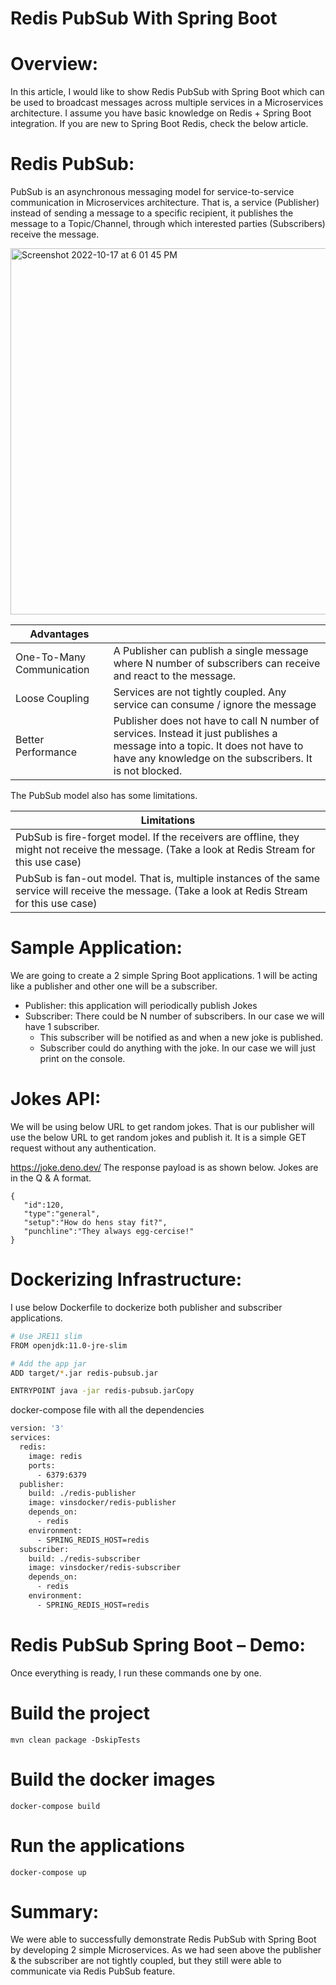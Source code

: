 # Redis PubSub With Spring Boot


# Overview:
In this article, I would like to show Redis PubSub with Spring Boot which can be used to broadcast messages across multiple services in a Microservices architecture. I assume you have basic knowledge on Redis + Spring Boot integration. If you are new to Spring Boot Redis, check the below article.

# Redis PubSub:
PubSub is an asynchronous messaging model for service-to-service communication in Microservices architecture. That is, a service (Publisher) instead of sending a message to a specific recipient, it publishes the message to a Topic/Channel, through which interested parties (Subscribers) receive the message.

<img width="586" alt="Screenshot 2022-10-17 at 6 01 45 PM" src="https://user-images.githubusercontent.com/54174687/196177726-688d5b0e-5ca7-43d5-b5bf-7e74dee218fb.png">

| Advantages                  |   	                                                                                                            | 
|---	                        |---	                                                                                                            |
| One-To-Many Communication  	| A Publisher can publish a single message where N number of subscribers can receive and react to the message.  	| 
|Loose Coupling               |Services are not tightly coupled. Any service can consume / ignore the message                                   |
|Better Performance           | Publisher does not have to call N number of services. Instead it just publishes a message into a topic. It does not have to have any knowledge on the subscribers. It is not blocked. |

The PubSub model also has some limitations.

|Limitations|
|----|
|PubSub is fire-forget model. If the receivers are offline, they might not receive the message. (Take a look at Redis Stream for this use case)|
|PubSub is fan-out model. That is, multiple instances of the same service will receive the message. (Take a look at Redis Stream for this use case)|

# Sample Application:
We are going to create a 2 simple Spring Boot applications. 1 will be acting like a publisher and other one will be a subscriber.

- Publisher: this application will periodically publish Jokes
- Subscriber: There could be N number of subscribers. In our case we will have 1 subscriber.
  - This subscriber will be notified as and when a new joke is published.
  - Subscriber could do anything with the joke. In our case we will just print on the console.


# Jokes API:
We will be using below URL to get random jokes. That is our publisher will use the below URL to get random jokes and publish it. It is a simple GET request without any authentication.

https://joke.deno.dev/
The response payload is as shown below. Jokes are in the Q & A format.

```
{
   "id":120,
   "type":"general",
   "setup":"How do hens stay fit?",
   "punchline":"They always egg-cercise!"
}
```

# Dockerizing Infrastructure:

I use below Dockerfile to dockerize both publisher and subscriber applications.

```sh
# Use JRE11 slim
FROM openjdk:11.0-jre-slim

# Add the app jar
ADD target/*.jar redis-pubsub.jar

ENTRYPOINT java -jar redis-pubsub.jarCopy
```

docker-compose file with all the dependencies

```sh
version: '3'
services:
  redis:
    image: redis
    ports:
      - 6379:6379
  publisher:
    build: ./redis-publisher
    image: vinsdocker/redis-publisher
    depends_on:
      - redis
    environment:
      - SPRING_REDIS_HOST=redis
  subscriber:
    build: ./redis-subscriber
    image: vinsdocker/redis-subscriber
    depends_on:
      - redis
    environment:
      - SPRING_REDIS_HOST=redis
```

# Redis PubSub Spring Boot – Demo:
Once everything is ready, I run these commands one by one.

# Build the project
```mvn clean package -DskipTests```

# Build the docker images
 ```docker-compose build```
 
# Run the applications
```docker-compose up```

# Summary:
We were able to successfully demonstrate Redis PubSub with Spring Boot by developing 2 simple Microservices. As we had seen above the publisher & the subscriber are not tightly coupled, but they still were able to communicate via Redis PubSub feature.

